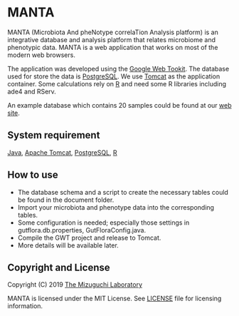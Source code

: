 MANTA
============

MANTA (Microbiota And pheNotype correlaTion Analysis platform) is an integrative database and analysis platform that relates microbiome and phenotypic data. MANTA is a web application that works on most of the modern web browsers.

The application was developed using the [Google Web Tookit][gwt]. The database used for store the data is [PostgreSQL][psql]. 
We use [Tomcat][tomcat] as the application container. Some calculations rely on [R][r-project] and need some R libraries including ade4 and RServ.  

An example database which contains 20 samples could be found at our [web site](http://mizuguchilab.org/manta/). 

System requirement
------------------------
[Java][java], [Apache Tomcat][tomcat], [PostgreSQL][psql], [R][r-project]

How to use
------------------------
 * The database schema and a script to create the necessary tables could be found in the document folder.
 * Import your microbiota and phenotype data into the corresponding tables.
 * Some configuration is needed; especially those settings in gutflora.db.properties, GutFloraConfig.java.
 * Compile the GWT project and release to Tomcat.
 * More details will be available later.
 
Copyright and License
------------------------
Copyright (C) 2019 [The Mizuguchi Laboratory](http://mizuguchilab.org)

MANTA is licensed under the MIT License. See [LICENSE](LICENSE.md) file for licensing information.


[psql]: http://www.postgresql.org
[java]: http://openjdk.java.net
[tomcat]: http://tomcat.apache.org/
[r-project]: https://www.r-project.org/
[gwt]: http://www.gwtproject.org/
